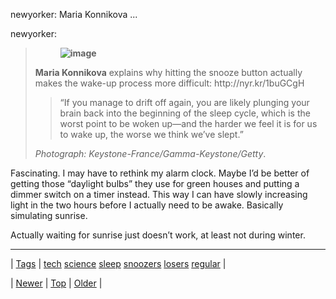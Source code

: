 <!--
title: newyorker
date: 2020-06-28T15:27:00.199Z
tags: tech, science, sleep, snoozers, losers, regular
-->


newyorker: Maria Konnikova ...

<p>newyorker:</p>

<blockquote><p><strong><figure class="tmblr-full" data-orig-height="345" data-orig-width="500" data-orig-src="https://66.media.tumblr.com/2320419fddd923824df5521fed39785c/tumblr_inline_mxnjs66pyo1qap3w2.jpg"><img src="https://66.media.tumblr.com/14d0a24a9001e43c35c0621acff867e2/tumblr_inline_pk54auSUTa1snpcgy_540.jpg" alt="image" data-orig-height="345" data-orig-width="500" data-orig-src="https://66.media.tumblr.com/2320419fddd923824df5521fed39785c/tumblr_inline_mxnjs66pyo1qap3w2.jpg"/></figure></strong></p>

<p><strong>Maria Konnikova</strong> explains why hitting the snooze button actually makes the wake-up process more difficult: http://nyr.kr/1buGCgH</p>
<blockquote>
<p>“If you manage to drift off again, you are likely plunging your brain back into the beginning of the sleep cycle, which is the worst point to be woken up—and the harder we feel it is for us to wake up, the worse we think we’ve slept.”</p>
</blockquote>
<p><em>Photograph: Keystone-France/Gamma-Keystone/Getty</em>.</p></blockquote>

<p>Fascinating. I may have to rethink my alarm clock. Maybe I&rsquo;d be better of getting those &ldquo;daylight bulbs&rdquo; they use for green houses and putting a dimmer switch on a timer instead. This way I can have slowly increasing light in the two hours before I actually need to be awake. Basically simulating sunrise.</p>

<p>Actually waiting for sunrise just doesn&rsquo;t work, at least not during winter.</p>

<!--BOTTOM-POST-NAVIGATION-->
---

| [Tags](tags.md) | [tech](tag-tech.md) [science](tag-science.md) [sleep](tag-sleep.md) [snoozers](tag-snoozers.md) [losers](tag-losers.md) [regular](tag-regular.md) |

| [Newer](70192692046.md) | [Top](index.md) | [Older](70219101218.md) |